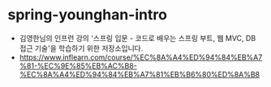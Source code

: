 # spring-younghan-intro
- 김영한님의 인프런 강의 '스프링 입문 - 코드로 배우는 스프링 부트, 웹 MVC, DB 접근 기술'을 학습하기 위한 저장소입니다.
- https://www.inflearn.com/course/%EC%8A%A4%ED%94%84%EB%A7%81-%EC%9E%85%EB%AC%B8-%EC%8A%A4%ED%94%84%EB%A7%81%EB%B6%80%ED%8A%B8
